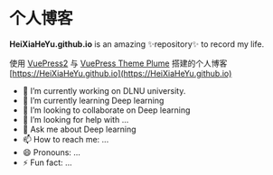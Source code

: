
# 个人博客

**HeiXiaHeYu.github.io** is an amazing ✨repository✨ to record my life.

使用 [VuePress2](https://vuejs.press/zh/) 与 [VuePress Theme Plume](https://pengzhanbo.cn/vuepress-theme-plume/) 搭建的个人博客
[https://HeiXiaHeYu.github.io](https://HeiXiaHeYu.github.io)

- 🔭 I’m currently working on DLNU university.
- 🌱 I’m currently learning Deep learning
- 👯 I’m looking to collaborate on Deep learning
- 🤔 I’m looking for help with ...
- 💬 Ask me about Deep learning
- 📫 How to reach me: ...
- 😄 Pronouns: ...
- ⚡ Fun fact: ...
